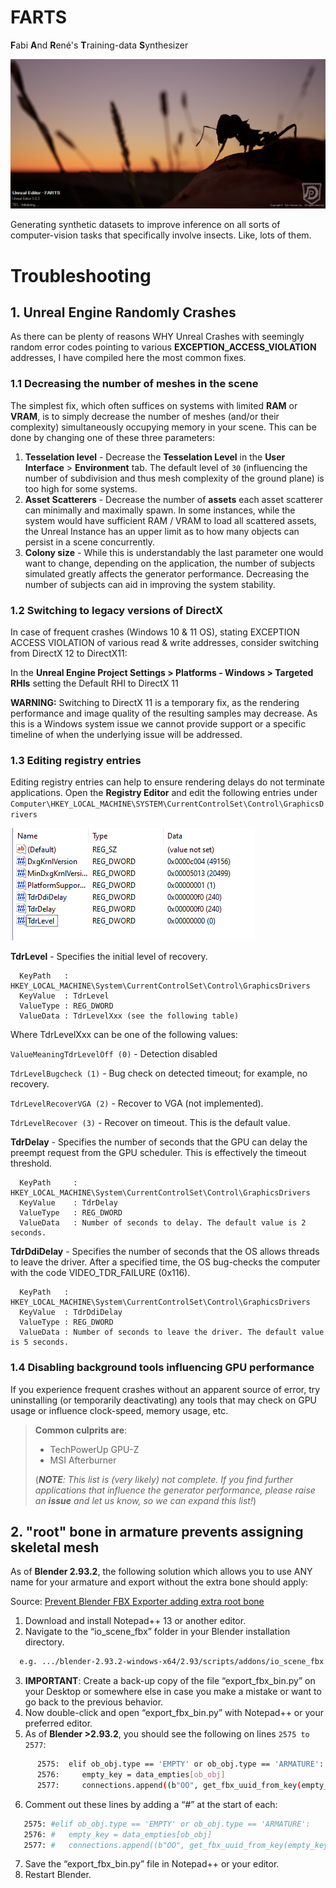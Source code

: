 # FARTS

**F**abi **A**nd **R**ené's **T**raining-data **S**ynthesizer

![](../images/06_launch.png)

Generating synthetic datasets to improve inference on all sorts of computer-vision tasks that specifically involve
insects. Like, lots of them.

# Troubleshooting

## 1. Unreal Engine Randomly Crashes

As there can be plenty of reasons WHY Unreal Crashes with seemingly random error codes pointing to 
various **EXCEPTION_ACCESS_VIOLATION** addresses, I have compiled here the most common fixes.

### 1.1 Decreasing the number of meshes in the scene

The simplest fix, which often suffices on systems with limited **RAM** or **VRAM**, is to simply decrease the number
of meshes (and/or their complexity) simultaneously occupying memory in your scene. This can be done by changing one of
these three parameters:
1. **Tesselation level** - Decrease the **Tesselation Level** in the **User Interface** > **Environment** tab. The
default level of ```30``` (influencing the number of subdivision and thus mesh complexity of the ground plane) is too
high for some systems.
2. **Asset Scatterers** - Decrease the number of **assets** each asset scatterer can minimally and maximally spawn.
In some instances, while the system would have sufficient RAM / VRAM to load all scattered assets, the Unreal
Instance has an upper limit as to how many objects can persist in a scene concurrently.
3. **Colony size** - While this is understandably the last parameter one would want to change, depending on the 
application, the number of subjects simulated greatly affects the generator performance. Decreasing the number of
subjects can aid in improving the system stability.

### 1.2 Switching to legacy versions of DirectX
In case of frequent crashes (Windows 10 & 11 OS), stating EXCEPTION ACCESS VIOLATION of various read & write addresses, 
consider switching from DirectX 12 to DirectX11:

In the **Unreal Engine Project Settings > Platforms - Windows > Targeted RHIs**
setting the Default RHI to DirectX 11

**WARNING:**  Switching to DirectX 11 is a temporary fix, as the rendering performance and image quality of the resulting 
samples may decrease. As this is a Windows system issue we cannot provide support or a specific timeline of when the 
underlying issue will be addressed.

### 1.3 Editing registry entries

Editing registry entries can help to ensure rendering delays do not terminate applications. Open the **Registry Editor**
and edit the following entries under ```Computer\HKEY_LOCAL_MACHINE\SYSTEM\CurrentControlSet\Control\GraphicsDrivers```

![](../images/registry_entries.png)

**TdrLevel** - Specifies the initial level of recovery.

      KeyPath   : HKEY_LOCAL_MACHINE\System\CurrentControlSet\Control\GraphicsDrivers
      KeyValue  : TdrLevel
      ValueType : REG_DWORD
      ValueData : TdrLevelXxx (see the following table)

Where TdrLevelXxx can be one of the following values:

```ValueMeaningTdrLevelOff (0)``` - Detection disabled

```TdrLevelBugcheck (1)``` - Bug check on detected timeout; for example, no recovery.

```TdrLevelRecoverVGA (2)``` - Recover to VGA (not implemented).

```TdrLevelRecover (3)``` - Recover on timeout. This is the default value.

**TdrDelay** - Specifies the number of seconds that the GPU can delay the preempt request from the GPU scheduler. 
This is effectively the timeout threshold.

      KeyPath     : HKEY_LOCAL_MACHINE\System\CurrentControlSet\Control\GraphicsDrivers
      KeyValue    : TdrDelay
      ValueType   : REG_DWORD
      ValueData   : Number of seconds to delay. The default value is 2 seconds.
      
**TdrDdiDelay** -  Specifies the number of seconds that the OS allows threads to leave the driver. 
After a specified time, the OS bug-checks the computer with the code VIDEO_TDR_FAILURE (0x116).

      KeyPath   : HKEY_LOCAL_MACHINE\System\CurrentControlSet\Control\GraphicsDrivers
      KeyValue  : TdrDdiDelay
      ValueType : REG_DWORD
      ValueData : Number of seconds to leave the driver. The default value is 5 seconds.

### 1.4 Disabling background tools influencing GPU performance

If you experience frequent crashes without an apparent source of error, try uninstalling (or temporarily deactivating) 
any tools that may check on GPU usage or influence clock-speed, memory usage, etc.
> **Common culprits are**:
> * TechPowerUp GPU-Z
> * MSI Afterburner
> 
> (_**NOTE**: This list is (very likely) not complete. If you find further applications that influence the
> generator performance, please raise an **issue** and let us know, so we can expand this list!_)


## 2. "root" bone in armature prevents assigning skeletal mesh

As of **Blender 2.93.2**, the following solution which allows you to use ANY name for your armature and export without
the extra bone should apply:

Source: [Prevent Blender FBX Exporter adding extra root bone](https://forums.unrealengine.com/t/tutorial-how-to-remove-extra-root-bone-from-blender-armature-and-retarget/409535)

1. Download and install Notepad++ 13 or another editor.
2. Navigate to the “io_scene_fbx” folder in your Blender installation directory.

```bash
  e.g. .../blender-2.93.2-windows-x64/2.93/scripts/addons/io_scene_fbx
```

3. **IMPORTANT**: Create a back-up copy of the file “export_fbx_bin.py” on your Desktop or somewhere else in
   case you make a mistake or want to go back to the previous behavior.
4. Now double-click and open “export_fbx_bin.py” with Notepad++ or your preferred editor.
5. As of **Blender >2.93.2**, you should see the following on lines ```2575 to 2577```:

```bash
      2575:  elif ob_obj.type == 'EMPTY' or ob_obj.type == 'ARMATURE':
      2576:     empty_key = data_empties[ob_obj]
      2577:     connections.append((b"OO", get_fbx_uuid_from_key(empty_key), ob_obj.fbx_uuid, None))
 ```

6. Comment out these lines by adding a “#” at the start of each:

```bash
   2575: #elif ob_obj.type == 'EMPTY' or ob_obj.type == 'ARMATURE':
   2576: #   empty_key = data_empties[ob_obj]
   2577: #   connections.append((b"OO", get_fbx_uuid_from_key(empty_key), ob_obj.fbx_uuid, None))
 ```

7. Save the “export_fbx_bin.py” file in Notepad++ or your editor.
8. Restart Blender.